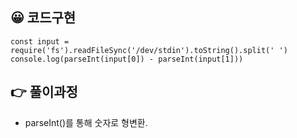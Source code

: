 ## 😀 코드구현
```
const input = require('fs').readFileSync('/dev/stdin').toString().split(' ')
console.log(parseInt(input[0]) - parseInt(input[1]))
```
## 👉 풀이과정
- parseInt()를 통해 숫자로 형변환.
